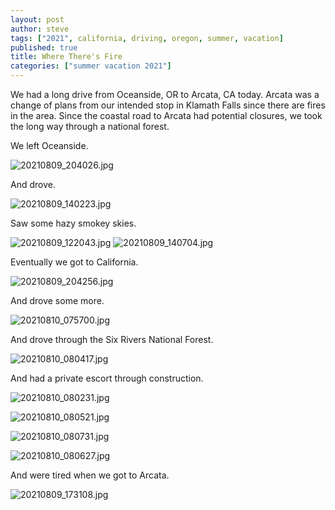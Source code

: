 ```yaml
---
layout: post
author: steve
tags: ["2021", california, driving, oregon, summer, vacation]
published: true
title: Where There's Fire
categories: ["summer vacation 2021"]
---
```

We had a long drive from Oceanside, OR to Arcata, CA today. Arcata was a change of plans from our intended stop in Klamath Falls since there are fires in the area. Since the coastal road to Arcata had potential closures, we took the long way through a national forest.  

We left Oceanside.  

![20210809_204026.jpg]({{site.baseurl}}/assets/media/20210809_204026.jpg)

And drove.  

![20210809_140223.jpg]({{site.baseurl}}/assets/media/20210809_140223.jpg)

Saw some hazy smokey skies.  

![20210809_122043.jpg]({{site.baseurl}}/assets/media/20210809_122043.jpg)
![20210809_140704.jpg]({{site.baseurl}}/assets/media/20210809_140704.jpg)

Eventually we got to California.  

![20210809_204256.jpg]({{site.baseurl}}/assets/media/20210809_204256.jpg)

And drove some more.  

![20210810_075700.jpg]({{site.baseurl}}/assets/media/20210810_075700.jpg)

And drove through the Six Rivers National Forest.  

![20210810_080417.jpg]({{site.baseurl}}/assets/media/20210810_080417.jpg)

And had a private escort through construction.  

![20210810_080231.jpg]({{site.baseurl}}/assets/media/20210810_080231.jpg)

![20210810_080521.jpg]({{site.baseurl}}/assets/media/20210810_080521.jpg)

![20210810_080731.jpg]({{site.baseurl}}/assets/media/20210810_080731.jpg)

![20210810_080627.jpg]({{site.baseurl}}/assets/media/20210810_080627.jpg)

And were tired when we got to Arcata.  

![20210809_173108.jpg]({{site.baseurl}}/assets/media/20210809_173108.jpg)


